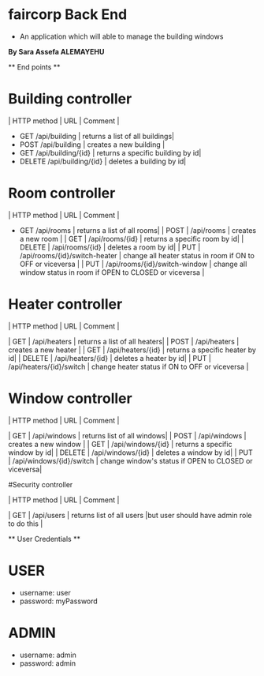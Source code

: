 
# faircorp Back End #

* An application which will able to manage the building windows

**By Sara Assefa ALEMAYEHU**

** End points **

# Building controller 

| HTTP method | URL | Comment |

* GET  /api/building | returns a list of all buildings|
* POST  /api/building | creates a new building |
* GET  /api/building/{id} | returns a specific building by id|
* DELETE  /api/building/{id} | deletes a building by id|

# Room controller 

| HTTP method | URL | Comment |

* GET /api/rooms | returns a list of all rooms|
| POST | /api/rooms | creates a new room |
| GET | /api/rooms/{id} | returns a specific room by id|
| DELETE | /api/rooms/{id} | deletes a room by id|
| PUT | /api/rooms/{id}/switch-heater | change all heater status in room if ON to OFF or viceversa |
| PUT | /api/rooms/{id}/switch-window | change all window status in room if OPEN to CLOSED or viceversa |

# Heater controller 

| HTTP method | URL | Comment |

| GET | /api/heaters | returns a list of all heaters|
| POST | /api/heaters | creates a new heater |
| GET | /api/heaters/{id} | returns a specific heater by id|
| DELETE | /api/heaters/{id} | deletes a heater by id|
| PUT | /api/heaters/{id}/switch | change heater status if ON to OFF or viceversa |

# Window controller 

| HTTP method | URL | Comment |

| GET | /api/windows | returns list of all windows|
| POST | /api/windows | creates a new window |
| GET | /api/windows/{id} | returns a specific window by id|
| DELETE | /api/windows/{id} | deletes a window by id|
| PUT | /api/windows/{id}/switch | change window's status if OPEN to CLOSED or viceversa|

#Security controller 

| HTTP method | URL | Comment |

| GET | /api/users | returns list of all users |but user should have admin role to do this |

** User Credentials **

# USER
  * username: user
  * password: myPassword
# ADMIN 
  * username: admin
  * password: admin
  
